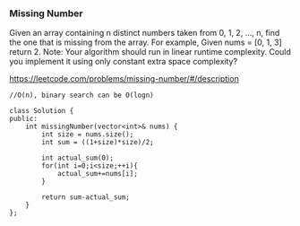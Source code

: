 ### Missing Number
Given an array containing n distinct numbers taken from 0, 1, 2, ..., n, find the one that is missing from the array.
For example,
Given nums = [0, 1, 3] return 2.
Note:
Your algorithm should run in linear runtime complexity. Could you implement it using only constant extra space complexity?

https://leetcode.com/problems/missing-number/#/description

```
//O(n), binary search can be O(logn)

class Solution {
public:
    int missingNumber(vector<int>& nums) {
        int size = nums.size();
        int sum = ((1+size)*size)/2;
        
        int actual_sum(0);
        for(int i=0;i<size;++i){
            actual_sum+=nums[i];
        }
        
        return sum-actual_sum;
    }
};
```